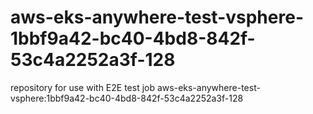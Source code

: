 # aws-eks-anywhere-test-vsphere-1bbf9a42-bc40-4bd8-842f-53c4a2252a3f-128
repository for use with E2E test job aws-eks-anywhere-test-vsphere:1bbf9a42-bc40-4bd8-842f-53c4a2252a3f-128
